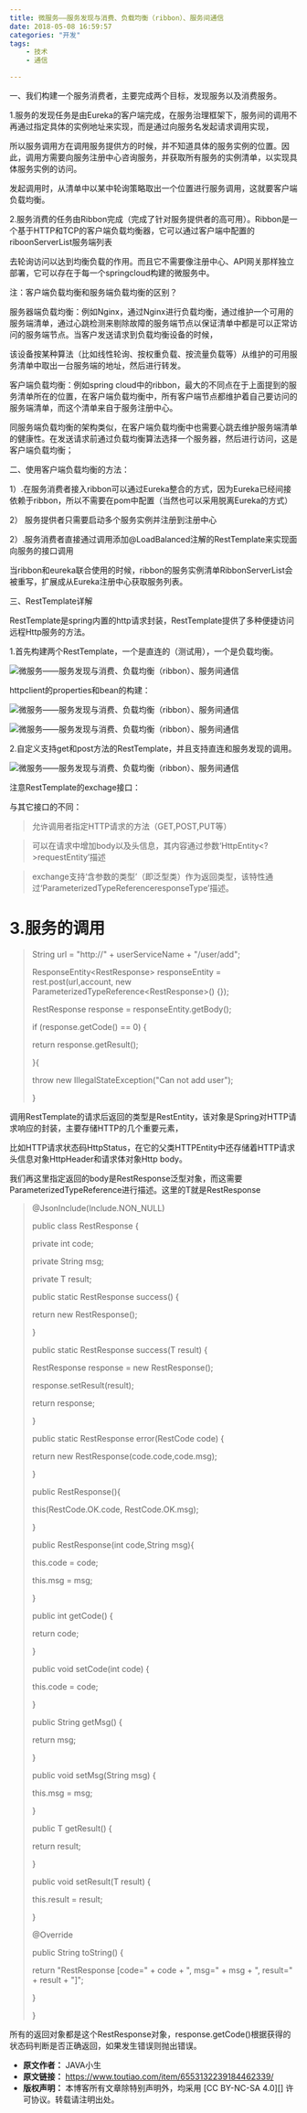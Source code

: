 ```yaml
---
title: 微服务——服务发现与消费、负载均衡（ribbon）、服务间通信
date: 2018-05-08 16:59:57
categories: "开发"
tags:
	- 技术
	- 通信

---
```


一、我们构建一个服务消费者，主要完成两个目标，发现服务以及消费服务。

1.服务的发现任务是由Eureka的客户端完成，在服务治理框架下，服务间的调用不再通过指定具体的实例地址来实现，而是通过向服务名发起请求调用实现，

所以服务调用方在调用服务提供方的时候，并不知道具体的服务实例的位置。因此，调用方需要向服务注册中心咨询服务，并获取所有服务的实例清单，以实现具体服务实例的访问。

发起调用时，从清单中以某中轮询策略取出一个位置进行服务调用，这就要客户端负载均衡。

2.服务消费的任务由Ribbon完成（完成了针对服务提供者的高可用）。Ribbon是一个基于HTTP和TCP的客户端负载均衡器，它可以通过客户端中配置的riboonServerList服务端列表

去轮询访问以达到均衡负载的作用。而且它不需要像注册中心、API网关那样独立部署，它可以存在于每一个springcloud构建的微服务中。

注：客户端负载均衡和服务端负载均衡的区别？

服务器端负载均衡：例如Nginx，通过Nginx进行负载均衡，通过维护一个可用的服务端清单，通过心跳检测来剔除故障的服务端节点以保证清单中都是可以正常访问的服务端节点。当客户发送请求到负载均衡设备的时候，

该设备按某种算法（比如线性轮询、按权重负载、按流量负载等）从维护的可用服务清单中取出一台服务端的地址，然后进行转发。

客户端负载均衡：例如spring cloud中的ribbon，最大的不同点在于上面提到的服务清单所在的位置，在客户端负载均衡中，所有客户端节点都维护着自己要访问的服务端清单，而这个清单来自于服务注册中心。

同服务端负载均衡的架构类似，在客户端负载均衡中也需要心跳去维护服务端清单的健康性。在发送请求前通过负载均衡算法选择一个服务器，然后进行访问，这是客户端负载均衡；

二、使用客户端负载均衡的方法：

1）.在服务消费者接入ribbon可以通过Eureka整合的方式，因为Eureka已经间接依赖于ribbon，所以不需要在pom中配置（当然也可以采用脱离Eureka的方式）

2） 服务提供者只需要启动多个服务实例并注册到注册中心

2）.服务消费者直接通过调用添加@LoadBalanced注解的RestTemplate来实现面向服务的接口调用

当ribbon和eureka联合使用的时候，ribbon的服务实例清单RibbonServerList会被重写，扩展成从Eureka注册中心获取服务列表。

三、RestTemplate详解

RestTemplate是spring内置的http请求封装，RestTemplate提供了多种便捷访问远程Http服务的方法。

1.首先构建两个RestTemplate，一个是直连的（测试用），一个是负载均衡。

![微服务——服务发现与消费、负载均衡（ribbon）、服务间通信][ribbon]

httpclient的properties和bean的构建：

![微服务——服务发现与消费、负载均衡（ribbon）、服务间通信][ribbon 1]

![微服务——服务发现与消费、负载均衡（ribbon）、服务间通信][ribbon 2]

2.自定义支持get和post方法的RestTemplate，并且支持直连和服务发现的调用。

![微服务——服务发现与消费、负载均衡（ribbon）、服务间通信][ribbon 3]

注意RestTemplate的exchage接口：

与其它接口的不同：

>允许调用者指定HTTP请求的方法（GET,POST,PUT等）

>可以在请求中增加body以及头信息，其内容通过参数‘HttpEntity<?>requestEntity’描述

>exchange支持‘含参数的类型’（即泛型类）作为返回类型，该特性通过‘ParameterizedTypeReference<T>responseType’描述。

# 3.服务的调用 #

> String url = "http://" + userServiceName + "/user/add";
> 
> ResponseEntity<RestResponse<User>> responseEntity = rest.post(url,account, new ParameterizedTypeReference<RestResponse<User>>() \{\});
> 
> RestResponse<User> response = responseEntity.getBody();
> 
> if (response.getCode() == 0) \{
> 
> return response.getResult();
> 
> \}\{
> 
> throw new IllegalStateException("Can not add user");
> 
> \}

调用RestTemplate的请求后返回的类型是RestEntity，该对象是Spring对HTTP请求响应的封装，主要存储HTTP的几个重要元素，

比如HTTP请求状态码HttpStatus，在它的父类HTTPEntity中还存储着HTTP请求头信息对象HttpHeader和请求体对象Http body。

我们再这里指定返回的body是RestResponse<T>泛型对象，而这需要ParameterizedTypeReference<T>进行描述。这里的T就是RestResponse<T>

> @JsonInclude(Include.NON\_NULL)
> 
> public class RestResponse<T> \{
> 
> private int code;
> 
> private String msg;
> 
> private T result;
> 
> public static <T> RestResponse<T> success() \{
> 
> return new RestResponse<T>();
> 
> \}
> 
> public static <T> RestResponse<T> success(T result) \{
> 
> RestResponse<T> response = new RestResponse<T>();
> 
> response.setResult(result);
> 
> return response;
> 
> \}
> 
> public static <T> RestResponse<T> error(RestCode code) \{
> 
> return new RestResponse<T>(code.code,code.msg);
> 
> \}
> 
> public RestResponse()\{
> 
> this(RestCode.OK.code, RestCode.OK.msg);
> 
> \}
> 
> public RestResponse(int code,String msg)\{
> 
> this.code = code;
> 
> this.msg = msg;
> 
> \}
> 
> public int getCode() \{
> 
> return code;
> 
> \}
> 
> public void setCode(int code) \{
> 
> this.code = code;
> 
> \}
> 
> public String getMsg() \{
> 
> return msg;
> 
> \}
> 
> public void setMsg(String msg) \{
> 
> this.msg = msg;
> 
> \}
> 
> public T getResult() \{
> 
> return result;
> 
> \}
> 
> public void setResult(T result) \{
> 
> this.result = result;
> 
> \}
> 
> @Override
> 
> public String toString() \{
> 
> return "RestResponse \[code=" + code + ", msg=" + msg + ", result=" + result + "\]";
> 
> \}
> 
> \}

所有的返回对象都是这个RestResponse<T>对象，response.getCode()根据获得的状态码判断是否正确返回，如果发生错误则抛出错误。


[ribbon]: /pro/os/crawler/MQ22-UNAE-NF6J.jpg
[ribbon 1]: /pro/os/crawler/Q7RY-VME7-VZMB.jpg
[ribbon 2]: /pro/os/crawler/FFFN-UBAV-VVUR.jpg
[ribbon 3]: /pro/os/crawler/QFR7-ZBZM-R2UM.jpg
 *  **原文作者：** JAVA小生
 *  **原文链接：** https://www.toutiao.com/item/6553132239184462339/
 *  **版权声明：** 本博客所有文章除特别声明外，均采用 [CC BY-NC-SA 4.0][] 许可协议。转载请注明出处。
